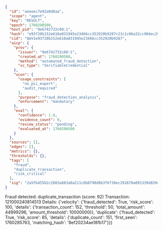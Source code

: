 ```json
{
  "id": "aeeeec7e92a0d8aa",
  "scope": "agent",
  "key": "RESULT",
  "epoch": 1760290500,
  "host_pid": "9e6742732c60:1",
  "hash": "e93f28b152e610a031945e23466cc352920b9287c21c1c06a32cc904ec29dcf3",
  "cid": "QmV1e93f28b152e610a031945e23466cc352920b9287",
  "aicp": {
    "prov": {
      "issuer": "9e6742732c60:1",
      "created_at": 1760290500,
      "method": "automated_fraud_detection",
      "vc_type": "VerifiableCredential"
    },
    "ucon": {
      "usage_constraints": [
        "no_pii_export",
        "audit_required"
      ],
      "purpose": "fraud_detection_analysis",
      "enforcement": "mandatory"
    },
    "eval": {
      "confidence": 1.0,
      "evidence_count": 0,
      "review_status": "pending",
      "evaluated_at": 1760290500
    }
  },
  "sources": [],
  "edges": [],
  "metrics": {},
  "thresholds": {},
  "tags": [
    "fraud",
    "duplicate_transaction",
    "risk_critical"
  ],
  "sig": "2a5fb455b2c2883a683a0a211c6b8790d8b3f6f38ec291670a091339d8394a9c"
}
```

Fraud detected: duplicate_transaction (score: 92)
Transaction: 121000240814513
Details: {'velocity': {'fraud_detected': True, 'risk_score': 100, 'details': {'transaction_count': 152, 'threshold': 50, 'total_amount': 44999296, 'amount_threshold': 10000000}}, 'duplicate': {'fraud_detected': True, 'risk_score': 85, 'details': {'duplicate_count': 151, 'first_seen': 1760285763, 'matching_hash': '8ef20234ae18fb17'}}}